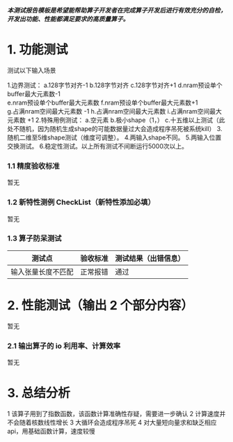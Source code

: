 **_本测试报告模板是希望能帮助算子开发者在完成算子开发后进行有效充分的自检，开发出功能、性能都满足要求的高质量算子。_**

# 1. 功能测试
测试以下输入场景

1.边界测试：
    a.128字节对齐-1
    b.128字节对齐
    c.128字节对齐+1
    d.nram预设单个buffer最大元素数-1  
    e.nram预设单个buffer最大元素数
    f.nram预设单个buffer最大元素数+1  
    g.占满nram空间最大元素数 -1
    h.占满nram空间最大元素数
    i.占满nram空间最大元素数 +1
2.特殊用例测试：
    a.空元素
    b.极小shape（1，）
    c.十五维以上测试（此处不随机，因为随机生成shape的可能数据量过大会造成程序吊死被系统kill）
3.随机二维至5维shape测试（维度可调整）。 
4.两输入shape不同。
5.两输入位置交换测试。
6.稳定性测试。以上所有测试不间断运行5000次以上。


### 1.1 精度验收标准

暂无

### 1.2 新特性测例 CheckList（新特性添加必填）

暂无

### **1.3 算子防呆测试**

| 测试点              | 验收标准 | 测试结果（出错信息）   |
| --------------     | -------- | -------------------- |
| 输入张量长度不匹配   |正常报错  |     通过               |


# 2. 性能测试（输出 2 个部分内容）

暂无

### 2.1 输出算子的 io 利用率、计算效率

暂无

# 3. 总结分析

1 该算子用到了指数函数，该函数计算准确性存疑，需要进一步确认
2 计算速度并不会随着核数线性增长
3 大循环会造成程序吊死
4 对大量短向量求和缺乏相应api，用基础函数计算，速度较慢



